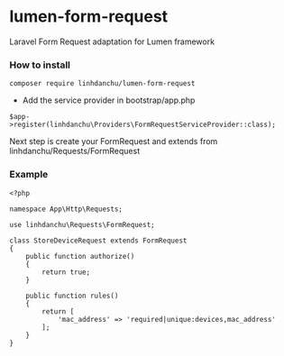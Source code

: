 # lumen-form-request
Laravel Form Request adaptation for Lumen framework

### How to install
```
composer require linhdanchu/lumen-form-request
```

* Add the service provider in bootstrap/app.php

```
$app->register(linhdanchu\Providers\FormRequestServiceProvider::class);
```

Next step is create your FormRequest and extends from linhdanchu/Requests/FormRequest
### Example

```
<?php

namespace App\Http\Requests;

use linhdanchu\Requests\FormRequest;

class StoreDeviceRequest extends FormRequest
{
	public function authorize()
	{
		return true;
	}

	public function rules()
	{
		return [
			'mac_address' => 'required|unique:devices,mac_address'
		];
	}
}
```